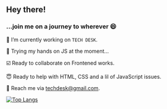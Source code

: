 ## Hey there!

### ...join me on a journey to wherever 😄 

🔭 I’m currently working on `TECH DESK`. 

💬 Trying my hands on JS at the moment...

☑️ Ready to collaborate on Frontened works.

😇 Ready to help with HTML, CSS and a lil of JavaScript issues.

📧 Reach me via techdesk@gmail.com.


[![Top Langs](https://github-readme-stats.vercel.app/api/top-langs/?username=eimaam)](https://github.com/eimaam/github-readme-stats)
